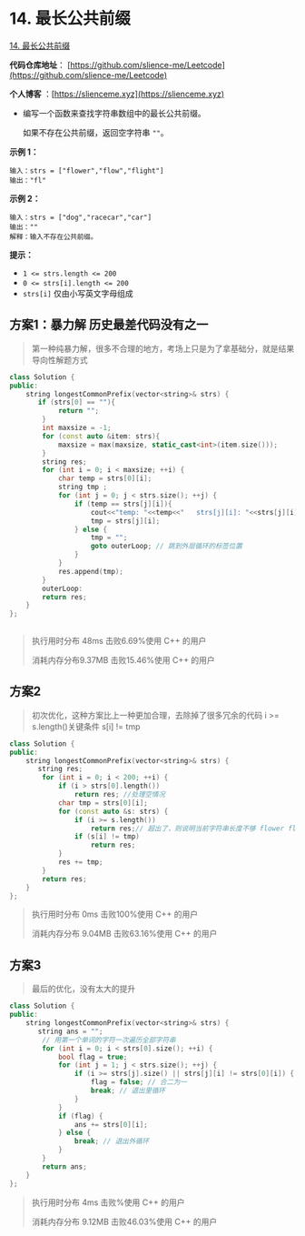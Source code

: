 

# 14. 最长公共前缀

[14. 最长公共前缀](https://leetcode.cn/problems/longest-common-prefix/)

**代码仓库地址**： [https://github.com/slience-me/Leetcode](https://github.com/slience-me/Leetcode)

**个人博客** ：[https://slienceme.xyz](https://slienceme.xyz)

- 编写一个函数来查找字符串数组中的最长公共前缀。

  如果不存在公共前缀，返回空字符串 `""`。

   

**示例 1：**

```
输入：strs = ["flower","flow","flight"]
输出："fl"
```

**示例 2：**

```
输入：strs = ["dog","racecar","car"]
输出：""
解释：输入不存在公共前缀。
```

 

**提示：**

- `1 <= strs.length <= 200`
- `0 <= strs[i].length <= 200`
- `strs[i]` 仅由小写英文字母组成



## 方案1：暴力解  历史最差代码没有之一

> 第一种纯暴力解，很多不合理的地方，考场上只是为了拿基础分，就是结果导向性解题方式

```cpp
class Solution {
public:
    string longestCommonPrefix(vector<string>& strs) {
       if (strs[0] == ""){
            return "";
        }
        int maxsize = -1;
        for (const auto &item: strs){
            maxsize = max(maxsize, static_cast<int>(item.size()));
        }
        string res;
        for (int i = 0; i < maxsize; ++i) {
            char temp = strs[0][i];
            string tmp ;
            for (int j = 0; j < strs.size(); ++j) {
                if (temp == strs[j][i]){
                    cout<<"temp: "<<temp<<"   strs[j][i]: "<<strs[j][i]<<"  i: "<<i<<" j: "<<j<<endl;
                    tmp = strs[j][i];
                } else {
                    tmp = "";
                    goto outerLoop; // 跳到外层循环的标签位置
                }
            }
            res.append(tmp);
        }
        outerLoop:
        return res;
    }
};
	
```

> 执行用时分布 48ms 击败6.69%使用 C++ 的用户
>
> 消耗内存分布9.37MB 击败15.46%使用 C++ 的用户



## 方案2

> 初次优化，这种方案比上一种更加合理，去除掉了很多冗余的代码
> i >= s.length()关键条件 s[i] != tmp

```cpp
class Solution {
public:
    string longestCommonPrefix(vector<string>& strs) {
       string res;
        for (int i = 0; i < 200; ++i) {
            if (i > strs[0].length())
                return res; //处理空情况
            char tmp = strs[0][i];
            for (const auto &s: strs) {
                if (i >= s.length())
                    return res;// 超出了，则说明当前字符串长度不够 flower flow  i=5 >= 4
                if (s[i] != tmp)
                    return res;
            }
            res += tmp;
        }
        return res;
    }
};
```

> 执行用时分布 0ms 击败100%使用 C++ 的用户
>
> 消耗内存分布 9.04MB 击败63.16%使用 C++ 的用户

## 方案3

> 最后的优化，没有太大的提升

```cpp
class Solution {
public:
    string longestCommonPrefix(vector<string>& strs) {
       string ans = "";
        // 用第一个单词的字符一次遍历全部字符串
        for (int i = 0; i < strs[0].size(); ++i) {
            bool flag = true;
            for (int j = 1; j < strs.size(); ++j) {
                if (i >= strs[j].size() || strs[j][i] != strs[0][i]) {
                    flag = false; // 合二为一
                    break; // 退出里循环
                }
            }
            if (flag) {
                ans += strs[0][i];
            } else {
                break; // 退出外循环
            }
        }
        return ans;
    }
};
```

> 执行用时分布 4ms 击败%使用 C++ 的用户
>
> 消耗内存分布 9.12MB 击败46.03%使用 C++ 的用户

